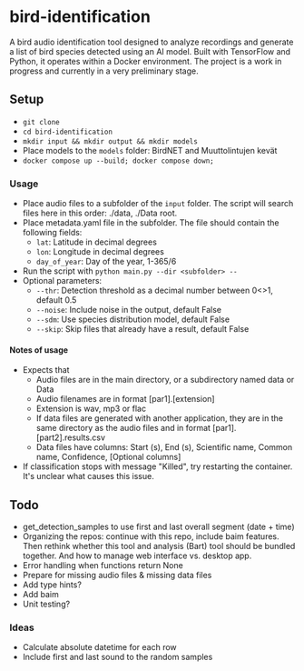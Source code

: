 # bird-identification

A bird audio identification tool designed to analyze recordings and generate a list of bird species detected using an AI model. Built with TensorFlow and Python, it operates within a Docker environment. The project is a work in progress and currently in a very preliminary stage.

## Setup

- `git clone`
- `cd bird-identification`
- `mkdir input && mkdir output && mkdir models`
- Place models to the `models` folder: BirdNET and Muuttolintujen kevät
- `docker compose up --build; docker compose down;`

### Usage

- Place audio files to a subfolder of the `input` folder. The script will search files here in this order: ./data, ./Data root.
- Place metadata.yaml file in the subfolder. The file should contain the following fields:
  - `lat`: Latitude in decimal degrees
  - `lon`: Longitude in decimal degrees
  - `day_of_year`: Day of the year, 1-365/6
- Run the script with `python main.py --dir <subfolder> --`
- Optional parameters:
    - `--thr`: Detection threshold as a decimal number between 0<>1, default 0.5
    - `--noise`: Include noise in the output, default False
    - `--sdm`: Use species distribution model, default False
    - `--skip`: Skip files that already have a result, default False

#### Notes of usage

- Expects that
    - Audio files are in the main directory, or a subdirectory named data or Data
    - Audio filenames are in format [par1].[extension]
    - Extension is wav, mp3 or flac
    - If data files are generated with another application, they are in the same directory as the audio files and in format [par1].[part2].results.csv
    - Data files have columns: Start (s), End (s), Scientific name, Common name, Confidence, [Optional columns]
- If classification stops with message "Killed", try restarting the container. It's unclear what causes this issue.

## Todo

- get_detection_samples to use first and last overall segment (date + time)
- Organizing the repos: continue with this repo, include baim features. Then rethink whether this tool and analysis (Bart) tool should be bundled together. And how to manage web interface vs. desktop app.
- Error handling when functions return None
- Prepare for missing audio files & missing data files
- Add type hints?
- Add baim
- Unit testing?

### Ideas

- Calculate absolute datetime for each row
- Include first and last sound to the random samples
